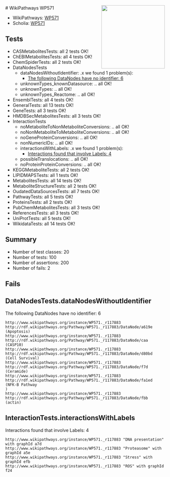 <img style="float: right; width: 200px" src="https://upload.wikimedia.org/wikipedia/commons/thumb/8/83/Wplogo_with_text_500.png/640px-Wplogo_with_text_500.png" />
# WikiPathways WP571

* WikiPathways: [WP571](https://identifiers.org/wikipathways:WP571)
* Scholia: [WP571](https://scholia.toolforge.org/wikipathways/WP571)
## Tests
* CASMetabolitesTests: all 2 tests OK!
* ChEBIMetabolitesTests: all 4 tests OK!
* ChemSpiderTests: all 2 tests OK!
* DataNodesTests
    * dataNodesWithoutIdentifier: .x we found 1 problem(s):
        * [The following DataNodes have no identifier: 6](#d2d32fa5)
    * unknownTypes_knownDatasource: .. all OK!
    * unknownTypes: .. all OK!
    * unknownTypes_Reactome: .. all OK!
* EnsemblTests: all 4 tests OK!
* GeneralTests: all 13 tests OK!
* GeneTests: all 3 tests OK!
* HMDBSecMetabolitesTests: all 3 tests OK!
* InteractionTests
    * noMetaboliteToNonMetaboliteConversions: .. all OK!
    * noNonMetaboliteToMetaboliteConversions: .. all OK!
    * noGeneProteinConversions: .. all OK!
    * nonNumericIDs: .. all OK!
    * interactionsWithLabels: .x we found 1 problem(s):
        * [Interactions found that involve Labels: 4](#630d267b)
    * possibleTranslocations: .. all OK!
    * noProteinProteinConversions: .. all OK!
* KEGGMetaboliteTests: all 2 tests OK!
* LIPIDMAPSTests: all 1 tests OK!
* MetabolitesTests: all 14 tests OK!
* MetaboliteStructureTests: all 2 tests OK!
* OudatedDataSourcesTests: all 7 tests OK!
* PathwayTests: all 5 tests OK!
* ProteinsTests: all 2 tests OK!
* PubChemMetabolitesTests: all 3 tests OK!
* ReferencesTests: all 3 tests OK!
* UniProtTests: all 5 tests OK!
* WikidataTests: all 14 tests OK!


## Summary

* Number of test classes: 20
* Number of tests: 100
* Number of assertions: 200
* Number of fails: 2

## Fails

<a name="d2d32fa5" />

## DataNodesTests.dataNodesWithoutIdentifier

The following DataNodes have no identifier: 6
```
http://www.wikipathways.org/instance/WP571._r117883 http://rdf.wikipathways.org/Pathway/WP571._r117883/DataNode/a619e (Apoptosis)
http://www.wikipathways.org/instance/WP571._r117883 http://rdf.wikipathways.org/Pathway/WP571._r117883/DataNode/caa (CASP10)
http://www.wikipathways.org/instance/WP571._r117883 http://rdf.wikipathways.org/Pathway/WP571._r117883/DataNode/d80bd (Cell Survival)
http://www.wikipathways.org/instance/WP571._r117883 http://rdf.wikipathways.org/Pathway/WP571._r117883/DataNode/f7d (Ceramide)
http://www.wikipathways.org/instance/WP571._r117883 http://rdf.wikipathways.org/Pathway/WP571._r117883/DataNode/fa1ed (NFK-B Pathway
)
http://www.wikipathways.org/instance/WP571._r117883 http://rdf.wikipathways.org/Pathway/WP571._r117883/DataNode/fbb (actin)
```

<a name="630d267b" />

## InteractionTests.interactionsWithLabels

Interactions found that involve Labels: 4
```
http://www.wikipathways.org/instance/WP571._r117883 "DNA presentation" with graphId a7d
http://www.wikipathways.org/instance/WP571._r117883 "Proteasome" with graphId a5e
http://www.wikipathways.org/instance/WP571._r117883 "Stress" with graphId efb
http://www.wikipathways.org/instance/WP571._r117883 "ROS" with graphId f24
```

